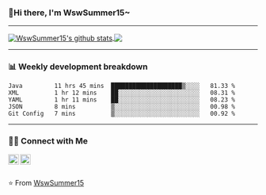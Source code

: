 ### 🌈Hi there, I'm WswSummer15~

---

<a href="https://github.com/WswSummer15/WswSummer15">
  <img align="center" src="https://github-readme-stats.vercel.app/api?username=WswSummer15&show_icons=true&include_all_commits=true&theme=radical&&count_private=true" alt="WswSummer15's github stats" />
</a>

<a href="https://github.com/WswSummer15/WswSummer15">
  <img align="center" src="https://github-readme-stats.vercel.app/api/top-langs/?username=WswSummer15&layout=compact&theme=radical" />
</a>

---

### :bar_chart: Weekly development breakdown

<!--START_SECTION:waka-->
```text
Java         11 hrs 45 mins  ████████████████████▒░░░░   81.33 % 
XML          1 hr 12 mins    ██░░░░░░░░░░░░░░░░░░░░░░░   08.31 % 
YAML         1 hr 11 mins    ██░░░░░░░░░░░░░░░░░░░░░░░   08.23 % 
JSON         8 mins          ▒░░░░░░░░░░░░░░░░░░░░░░░░   00.98 % 
Git Config   7 mins          ▒░░░░░░░░░░░░░░░░░░░░░░░░   00.92 % 
```
<!--END_SECTION:waka-->

---

### 🤝🏻 Connect with Me

<a href="https://twitter.com/WenSummer15">
  <img align="left" alt="WswSummer15 | Twitter" width="21px" src="https://raw.githubusercontent.com/WswSummer15/WswSummer15/master/assets/twitter.svg" />
</a>

<a href="https://t.me/Songwen">
  <img align="left" alt="WswSummer15 | Telegram" width="21px" src="https://raw.githubusercontent.com/WswSummer15/WswSummer15/master/assets/telegram.svg" />
</a>

<br/>
<br/>

⭐️ From [WswSummer15](https://github.com/WswSummer15)
